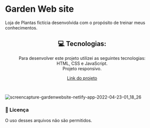 # Garden Web site

Loja de Plantas fictícia desenvolvida com o propósito de treinar meus conhecimentos. 


<h2 align="center">💻 Tecnologias:</h2>
<p align="center">Para desenvolver este projeto utilizei as seguintes tecnologias: <br>
HTML, CSS e JavaScript.<br>
Projeto responsivo.<br></p>

<p align="center"> <a href="https://gardenwebsite.netlify.app/">Link do projeto</a></p>
<br>

![screencapture-gardenwebsite-netlify-app-2022-04-23-01_18_26](https://user-images.githubusercontent.com/97412434/164875401-1fb72e79-ca82-49ce-80fc-cbf6a75b706e.png)

<h3> 📃 Licença </h3>

O uso desses arquivos não são permitidos.
